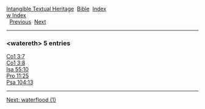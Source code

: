 [Intangible Textual Heritage](../../index)  [Bible](../index) 
[Index](index)   
[w Index](_w_)  
  [Previous](c12280)  [Next](c12282) 

------------------------------------------------------------------------

### &lt;watereth&gt; 5 entries

[Co1 3:7](../kjv/co1003.htm#007)  
[Co1 3:8](../kjv/co1003.htm#008)  
[Isa 55:10](../kjv/isa055.htm#010)  
[Pro 11:25](../kjv/pro011.htm#025)  
[Psa 104:13](../kjv/psa104.htm#013)  

------------------------------------------------------------------------

[Next: waterflood (1)](c12282)
